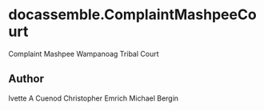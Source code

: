 # docassemble.ComplaintMashpeeCourt

Complaint Mashpee Wampanoag Tribal Court

## Author

Ivette A Cuenod
Christopher Emrich
Michael Bergin
